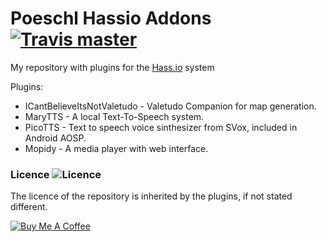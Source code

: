 # Poeschl Hassio Addons  [![Travis master](https://img.shields.io/travis/Poeschl/Hassio-Addons/master.svg?maxAge=3600)](https://travis-ci.org/Poeschl/Hassio-Addons/)

My repository with plugins for the [Hass.io](https://www.home-assistant.io/hassio/) system

Plugins:

* ICantBelieveItsNotValetudo - Valetudo Companion for map generation.
* MaryTTS - A local Text-To-Speech system.
* PicoTTS - Text to speech voice sinthesizer from SVox, included in Android AOSP.
* Mopidy - A media player with web interface.

### Licence  ![Licence](https://img.shields.io/github/license/Poeschl/Hassio-Addons)

The licence of the repository is inherited by the plugins, if not stated different.

[![Buy Me A Coffee](https://bmc-cdn.nyc3.digitaloceanspaces.com/BMC-button-images/custom_images/orange_img.png)](https://www.buymeacoffee.com/Poeschl)
